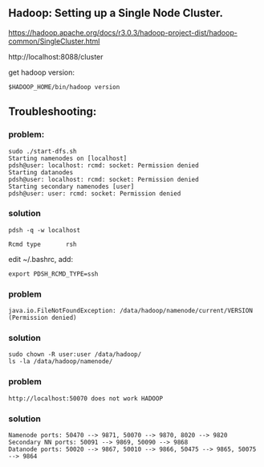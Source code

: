 ## Hadoop: Setting up a Single Node Cluster.

https://hadoop.apache.org/docs/r3.0.3/hadoop-project-dist/hadoop-common/SingleCluster.html

http://localhost:8088/cluster

get hadoop version:
```
$HADOOP_HOME/bin/hadoop version
```

## Troubleshooting:
### problem:
```
sudo ./start-dfs.sh
Starting namenodes on [localhost]
pdsh@user: localhost: rcmd: socket: Permission denied
Starting datanodes
pdsh@user: localhost: rcmd: socket: Permission denied
Starting secondary namenodes [user]
pdsh@user: user: rcmd: socket: Permission denied
```
### solution
```
pdsh -q -w localhost
```
```
Rcmd type		rsh
```
edit ~/.bashrc, add:
```
export PDSH_RCMD_TYPE=ssh
```
### problem
```
java.io.FileNotFoundException: /data/hadoop/namenode/current/VERSION (Permission denied)
```
### solution
```
sudo chown -R user:user /data/hadoop/
ls -la /data/hadoop/namenode/
```
### problem
```
http://localhost:50070 does not work HADOOP
```
### solution
```
Namenode ports: 50470 --> 9871, 50070 --> 9870, 8020 --> 9820
Secondary NN ports: 50091 --> 9869, 50090 --> 9868
Datanode ports: 50020 --> 9867, 50010 --> 9866, 50475 --> 9865, 50075 --> 9864
```
